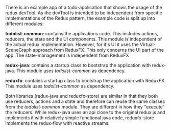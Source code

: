 There is an example app of a todo-application that shows
the usage of the redux devTool.
As the devTool is intended to be independent from specific implementations
of the Redux pattern, the example code is split up into different modules:

**todolist-common**: contains the applications code. 
This includes actions, reducers, the state and the UI components.
This module is independent of the actual redux implementation. 
However, for it's UI it uses the Virtual-SceneGraph approach from
ReduxFX. This only concerns the UI part of the app. The state-management
is independent from ReduxFX

**redux-java**: contains a startup class to bootstrap the application
with redux-java. This module uses *todolist-common* as dependency.

**reduxfx**: contains a startup class to bootstrap the application
with ReduxFX. This module uses *todolist-common* as dependency.

Both libraries (redux-java and reduxfx-store) are similar in that they both use 
reducers, actions and a state and therefore can reuse the same classes from the *todolist-common* module.
They are different in how they "execute" the reducers. While redux-java uses
an api close to the original redux.js and implements it with relatively simple functional
java code, reduxfx-store implements the redux-flow with reactive streams.